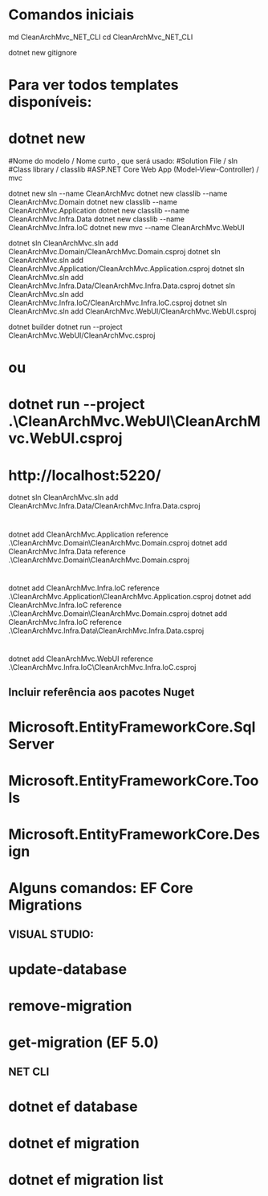 # Comandos iniciais

md CleanArchMvc_NET_CLI
cd CleanArchMvc_NET_CLI

dotnet new gitignore

# Para ver todos templates disponíveis:
# dotnet new

#Nome do modelo / Nome curto , que será usado:
#Solution File   / sln
#Class library   / classlib
#ASP.NET Core Web App (Model-View-Controller) / mvc

dotnet new sln --name CleanArchMvc
dotnet new classlib --name CleanArchMvc.Domain
dotnet new classlib --name CleanArchMvc.Application
dotnet new classlib --name CleanArchMvc.Infra.Data
dotnet new classlib --name CleanArchMvc.Infra.IoC
dotnet new mvc --name CleanArchMvc.WebUI

dotnet sln CleanArchMvc.sln add CleanArchMvc.Domain/CleanArchMvc.Domain.csproj
dotnet sln CleanArchMvc.sln add CleanArchMvc.Application/CleanArchMvc.Application.csproj
dotnet sln CleanArchMvc.sln add CleanArchMvc.Infra.Data/CleanArchMvc.Infra.Data.csproj
dotnet sln CleanArchMvc.sln add CleanArchMvc.Infra.IoC/CleanArchMvc.Infra.IoC.csproj
dotnet sln CleanArchMvc.sln add CleanArchMvc.WebUI/CleanArchMvc.WebUI.csproj

dotnet builder
dotnet run --project CleanArchMvc.WebUI/CleanArchMvc.csproj
# ou
# dotnet run --project .\CleanArchMvc.WebUI\CleanArchMvc.WebUI.csproj
# http://localhost:5220/

dotnet sln CleanArchMvc.sln add CleanArchMvc.Infra.Data/CleanArchMvc.Infra.Data.csproj

#
dotnet add CleanArchMvc.Application reference .\CleanArchMvc.Domain\CleanArchMvc.Domain.csproj
dotnet add CleanArchMvc.Infra.Data reference .\CleanArchMvc.Domain\CleanArchMvc.Domain.csproj
#
dotnet add CleanArchMvc.Infra.IoC reference .\CleanArchMvc.Application\CleanArchMvc.Application.csproj
dotnet add CleanArchMvc.Infra.IoC reference .\CleanArchMvc.Domain\CleanArchMvc.Domain.csproj
dotnet add CleanArchMvc.Infra.IoC reference .\CleanArchMvc.Infra.Data\CleanArchMvc.Infra.Data.csproj
#
dotnet add CleanArchMvc.WebUI reference .\CleanArchMvc.Infra.IoC\CleanArchMvc.Infra.IoC.csproj

## Incluir referência aos pacotes Nuget
# Microsoft.EntityFrameworkCore.SqlServer
# Microsoft.EntityFrameworkCore.Tools
# Microsoft.EntityFrameworkCore.Design


# Alguns comandos: EF Core Migrations

## VISUAL STUDIO:
# update-database
# remove-migration
# get-migration (EF 5.0)

## NET CLI
# dotnet ef database
# dotnet ef migration
# dotnet ef migration list




